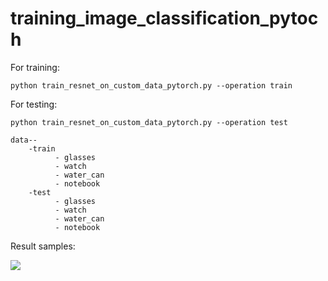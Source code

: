 # training_image_classification_pytoch

For training:

``` python train_resnet_on_custom_data_pytorch.py --operation train ```


For testing:

```python train_resnet_on_custom_data_pytorch.py --operation test ```

```
data--
    -train
          - glasses
          - watch
          - water_can
          - notebook
    -test
          - glasses
          - watch
          - water_can
          - notebook
```
          
Result samples:

![](results.png)

